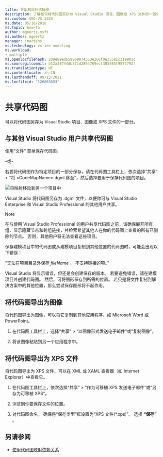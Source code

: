```yaml
---
title: 导出和保存代码图
description: 了解如何将代码图另存为 Visual Studio 项目、图像或 XPS 文件的一部分。
ms.custom: SEO-VS-2020
ms.date: 05/16/2018
ms.topic: how-to
author: mgoertz-msft
ms.author: mgoertz
manager: jmartens
ms.technology: vs-ide-modeling
ms.workload:
- multiple
ms.openlocfilehash: 2d9e89ed659969074553e366f0e35581c319801c
ms.sourcegitcommit: b12a38744db371d2894769ecf305585f9577792f
ms.translationtype: HT
ms.contentlocale: zh-CN
ms.lasthandoff: 09/13/2021
ms.locfileid: "126663893"
---
```

# <a name="share-code-maps"></a>共享代码图

可以将代码图另存为 Visual Studio 项目、图像或 XPS 文件的一部分。

## <a name="share-a-code-map-with-other-visual-studio-users"></a>与其他 Visual Studio 用户共享代码图

使用“文件”  菜单保存代码图。

-或-

若要将代码图作为特定项目的一部分保存，请在代码图工具栏上，依次选择“共享” > “将 \<CodeMapName>.dgml 移至”，然后选择要用于保存代码图的项目。

![将映射移动到另一个项目中](../modeling/media/codemapsmovemapmenu.png)

Visual Studio 将代码图另存为 .dgml 文件，以便你可与 Visual Studio Enterprise 和 Visual Studio Professional 的其他用户共享。

> [!NOTE]
> 在与使用 Visual Studio Professional 的用户共享代码图之前，请确保展开所有组、显示隐藏节点和跨组链接，并检索希望其他人在你的代码图上查看的所有已删除的节点。 否则，其他用户将无法查看这些项目。
>
> 保存建模项目中的代码图或从建模项目复制到其他位置的代码图时，可能会出现以下错误：
>
> “无法在项目目录外保存 *fileName* 。 不支持链接的项。”
>
> Visual Studio 将显示错误，但还是会创建保存的版本。 若要避免错误，请在建模项目外创建代码图。 然后，可将图形保存到所需的位置。 若只是将文件复制到解决方案中的其他位置，那么尝试保存图形将不起作用。

## <a name="export-a-code-map-as-an-image"></a>将代码图导出为图像

将代码图导出为图像，可以将它复制到其他应用程序，如 Microsoft Word 或 PowerPoint。

1. 在代码图工具栏上，选择“共享” > “以图像形式发送电子邮件”或“复制图像”。

2. 将该图像粘贴到另一个应用程序中。

## <a name="export-the-map-as-an-xps-file"></a>将代码图导出为 XPS 文件

将代码图导出为 XPS 文件，可以在 XML 或 XAML 查看器（如 Internet Explorer）中查看它。

1. 在代码图工具栏上，依次选择“共享” > “作为可移植 XPS 发送电子邮件”或“另存为可移植 XPS”。

2. 浏览到你要保存文件的位置。

3. 对代码图命名。 确保将“保存类型”框设置为“XPS 文件(\*.xps)”。 选择 **“保存”** 。

## <a name="see-also"></a>另请参阅

- [使用代码图映射依赖关系](../modeling/map-dependencies-across-your-solutions.md)
